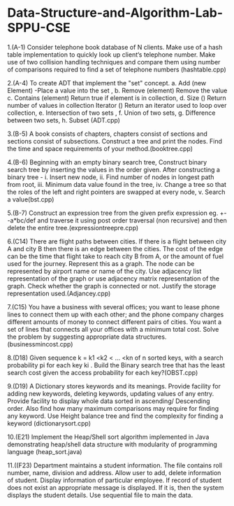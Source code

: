 # Data-Structure-and-Algorithm-Lab-SPPU-CSE


1.(A-1)	Consider telephone book database of N clients. Make use of a hash table implementation to quickly look up client‘s telephone number. Make use of two collision handling techniques and compare them using number of comparisons required to find a set of telephone numbers (hashtable.cpp)

2.(A-4)	To create ADT that implement the "set" concept. a. Add (new Element) -Place a value into the set , b. Remove (element) Remove the value c. Contains (element) Return true if element is in collection, d. Size () Return number of values in collection Iterator () Return an iterator used to loop over collection, e. Intersection of two sets , f. Union of two sets, g. Difference between two sets, h. Subset (ADT.cpp)

3.(B-5)	A book consists of chapters, chapters consist of sections and sections consist of subsections. Construct a tree and print the nodes. Find the time and space requirements of your method.(booktree.cpp)

4.(B-6)	Beginning with an empty binary search tree, Construct binary search tree by inserting the values in the order given. After constructing a binary tree - i. Insert new node, ii. Find number of nodes in longest path from root, iii. Minimum data value found in the tree, iv. Change a tree so that the roles of the left and right pointers are swapped at every node, v. Search a value(bst.cpp)

5.(B-7)	Construct an expression tree from the given prefix expression eg. +--a*bc/def and traverse it using post order traversal (non recursive) and then delete the entire tree.(expressiontreepre.cpp)

6.(C14)	There are flight paths between cities. If there is a flight between city A and city B then there is an edge between the cities. The cost of the edge can be the time that flight take to reach city B from A, or the amount of fuel used for the journey. Represent this as a graph. The node can be represented by airport name or name of the city. Use adjacency list representation of the graph or use adjacency matrix representation of the graph. Check whether the graph is connected or not. Justify the storage representation used.(Adjancey.cpp)

7.(C15)	You have a business with several offices; you want to lease phone lines to connect them up with each other; and the phone company charges different amounts of money to connect different pairs of cities. You want a set of lines that connects all your offices with a minimum total cost. Solve the problem by suggesting appropriate data structures.(businessmincost.cpp)

8.(D18)	Given sequence k = k1 <k2 < … <kn of n sorted keys, with a search probability pi for each 
key ki . Build the Binary search tree that has the least search cost given the access 
probability for each key?(OBST.cpp)

9.(D19)	A Dictionary stores keywords and its meanings. Provide facility for adding new keywords, deleting keywords, updating values of any entry. Provide facility to display whole data sorted in ascending/ Descending order. Also find how many maximum comparisons may require for finding any keyword. Use Height balance tree and find the complexity for finding a keyword (dictionarysort.cpp)

10.(E21)	Implement the Heap/Shell sort algorithm implemented in Java demonstrating heap/shell data structure with modularity of programming language (heap_sort.java)

11.((F23)	Department maintains a student information. The file contains roll number, name, division and address. Allow user to add, delete information of student. Display information of particular employee. If record of student does not exist an appropriate message is displayed. If it is, then the system displays the student details. Use sequential file to main the data.
